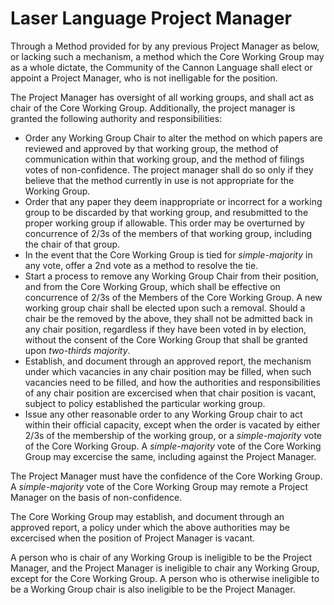 # Laser Language Project Manager

Through a Method provided for by any previous Project Manager as below, or lacking such a mechanism, a method which the Core Working Group may as a whole dictate,
 the Community of the Cannon Language shall elect or appoint a Project Manager, who is not inelligable for the position. 

The Project Manager has oversight of all working groups, and shall act as chair of the Core Working Group.
Additionally, the project manager is granted the following authority and responsibilities:
* Order any Working Group Chair to alter the method on which papers are reviewed and approved by that working group, the method of communication within that working group, and the method of filings votes of non-confidence. The project manager shall do so only if they believe that the method currently in use is not appropriate for the Working Group. 
* Order that any paper they deem inappropriate or incorrect for a working group to be discarded by that working group, and resubmitted to the proper working group if allowable. This order may be overturned by concurrence of 2/3s of the members of that working group, including the chair of that group. 
* In the event that the Core Working Group is tied for *simple-majority* in any vote,  offer a 2nd vote as a method to resolve the tie. 
* Start a process to remove any Working Group Chair from their position, and from the Core Working Group, which shall be effective on concurrence of 2/3s of the Members of the Core Working Group. A new working group chair shall be elected upon such a removal.
Should a chair be the removed by the above, they shall not be admitted back in any chair position, regardless if they have been voted in by election, without the consent of the Core Working Group that shall be granted upon *two-thirds majority*. 
* Establish, and document through an approved report, the mechanism under which vacancies in any chair position may be filled, when such vacancies need to be filled, and how the authorities and responsibilities of any chair position are excercised when that chair position is vacant, subject to policy established the particular working group.
* Issue any other reasonable order to any Working Group chair to act within their official capacity, except when the order is vacated by either 2/3s of the membership of the working group, or a *simple-majority* vote of the Core Working Group. A *simple-majority* vote of the Core Working Group may excercise the same, including against the Project Manager. 


The Project Manager must have the confidence of the Core Working Group. A *simple-majority* vote of the Core Working Group may remote a Project Manager on the basis of non-confidence. 

The Core Working Group may establish, and document through an approved report, a policy under which the above authorities may be excercised when the position of Project Manager is vacant. 

A person who is chair of any Working Group is ineligible to be the Project Manager, and the Project Manager is ineligible to chair any Working Group, except for the Core Working Group. A person who is otherwise ineligible to be a Working Group chair is also ineligible to be the Project Manager.
